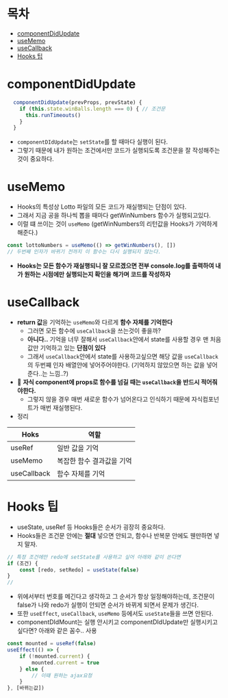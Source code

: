 # 목차

* [componentDidUpdate](#componentDidUpdate)
* [useMemo](#useMemo)
* [useCallback](#useCallback)
* [Hooks 팁](#Hooks-팁)

# componentDidUpdate

```javascript
  componentDidUpdate(prevProps, prevState) {
    if (this.state.winBalls.length === 0) { // 조건문
      this.runTimeouts()
    }
  }
```

* `componentDIdUpdate`는 `setState`를 할 때마다 실행이 된다.
* 그렇기 때문에 내가 원하는 조건에서만 코드가  실행되도록 조건문을 잘 작성해주는 것이 중요하다.

# useMemo

* Hooks의 특성상 Lotto 파일의 모든 코드가 재실행되는 단점이 있다.
* 그래서 지금 공을 하나씩 뽑을 때마다 getWinNumbers 함수가  실행되고있다.
* 이럴 떄 쓰이는 것이 `useMemo` (getWinNumbers의 리턴값을 Hooks가 기억하게 해준다.)

```javascript
const lottoNumbers = useMemo(() => getWinNumbers(), [])
// 두번째 인자가 바뀌기 전까지 이 함수는 다시 실행되지 않는다.
```

* **Hooks는 모든 함수가 재실행되니 잘 모르겠으면 전부 console.log를 출력하여 내가 원하는 시점에만 실행되는지 확인을 해가며 코드를 작성하자**

# useCallback

* **return 값**을 기억하는 `useMemo`와 다르게 **함수 자체를 기억한다**
  * 그러면 모든 함수에 `useCallback`을 쓰는것이 좋을까?
  * **아니다..** 기억을 너무 잘해서 `useCallback`안에서 state를 사용할 경우 맨 처음 값만 기억하고 있는 **단점이 있다**
  * 그래서 `useCallback`안에서 state를 사용하고싶으면 해당 값을 `useCallback`의 두번쨰 인자 배열안에 넣어주어야한다. (기억하지 않았으면 하는 값을 넣어준다..는 느낌..?)
* :lipstick: **자식 component에 props로 함수를 넘길 때는 `useCallback`을 반드시 적어줘야한다.**
  * 그렇지 않을 경우 매번 새로운 함수가 넘어온다고 인식하기 때문에 자식컴포넌트가 매번 재실행된다.
* 정리

| Hoks        | 역할                      |
| ----------- | ------------------------- |
| useRef      | 일반 값을 기억            |
| useMemo     | 복잡한 함수 결과값을 기억 |
| useCallback | 함수 자체를 기억          |

# Hooks 팁

* useState, useRef 등 Hooks들은 순서가 굉장히 중요하다.
* Hooks들은 조건문 안에는 **절대** 넣으면 안되고, 함수나 반복문 안에도 웬만하면 넣지 말자. 

```javascript
// 특정 조건에만 redo에 setState를 사용하고 싶어 아래와 같이 쓴다면
if (조건) {
    const [redo, setRedo] = useState(false)
}
// 
```

* 위에서부터 번호를 메긴다고 생각하고 그 순서가 항상 일정해야하는데, 조건문이 false가 나와 redo가 실행이 안되면 순서가 바뀌게 되면서 문제가 생긴다.
* 또한 `useEffect`, `useCallback`, `useMemo` 등에서도 `useState`들을 쓰면 안된다.
* componentDIdMount는 실행 안시키고 componentDIdUpdate만 실행시키고 싶다면? 아래와 같은 꼼수.. 사용

```javascript
const mounted = useRef(false)
useEffect(() => {
    if (!mounted.current) {
        mounted.current = true
    } else {
        // 이떄 원하는 ajax요청
    }
}, [바뀌는값])
```

